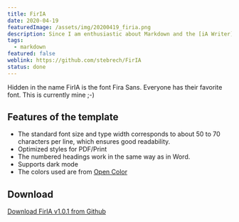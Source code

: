 ```yaml
---
title: FirIA
date: 2020-04-19
featuredImage: /assets/img/20200419_firia.png
description: Since I am enthusiastic about Markdown and the [iA Writer](https://ia.net/writer), I have developed the iA Writer template **FirIA**.
tags:
  - markdown
featured: false
weblink: https://github.com/stebrech/FirIA
status: done
---
```

Hidden in the name FirIA is the font Fira Sans. Everyone has their favorite font. This is currently mine ;-)

## Features of the template

- The standard font size and type width corresponds to about 50 to 70 characters per line, which ensures good readability.
- Optimized styles for PDF/Print
- The numbered headings work in the same way as in Word.
- Supports dark mode
- The colors used are from [Open Color](https://github.com/yeun/open-color)

## Download

[Download FirIA v1.0.1 from Github](https://github.com/stebrech/FirIA)

